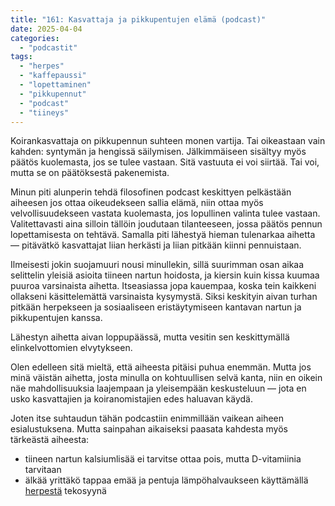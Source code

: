 ```yaml
---
title: "161: Kasvattaja ja pikkupentujen elämä (podcast)"
date: 2025-04-04
categories: 
  - "podcastit"
tags: 
  - "herpes"
  - "kaffepaussi"
  - "lopettaminen"
  - "pikkupennut"
  - "podcast"
  - "tiineys"
---
```


Koirankasvattaja on pikkupennun suhteen monen vartija. Tai oikeastaan vain kahden: syntymän ja hengissä säilymisen. Jälkimmäiseen sisältyy myös päätös kuolemasta, jos se tulee vastaan. Sitä vastuuta ei voi siirtää. Tai voi, mutta se on päätöksestä pakenemista.

<!--more-->

Minun piti alunperin tehdä filosofinen podcast keskittyen pelkästään aiheesen jos ottaa oikeudekseen sallia elämä, niin ottaa myös velvollisuudekseen vastata kuolemasta, jos lopullinen valinta tulee vastaan. Valitettavasti aina silloin tällöin joudutaan tilanteeseen, jossa päätös pennun lopettamisesta on tehtävä. Samalla piti lähestyä hieman tulenarkaa aihetta — pitävätkö kasvattajat liian herkästi ja liian pitkään kiinni pennuistaan.

Ilmeisesti jokin suojamuuri nousi minullekin, sillä suurimman osan aikaa selittelin yleisiä asioita tiineen nartun hoidosta, ja kiersin kuin kissa kuumaa puuroa varsinaista aihetta. Itseasiassa jopa kauempaa, koska tein kaikkeni ollakseni käsittelemättä varsinaista kysymystä. Siksi keskityin aivan turhan pitkään herpekseen ja sosiaaliseen eristäytymiseen kantavan nartun ja pikkupentujen kanssa.

Lähestyn aihetta aivan loppupäässä, mutta vesitin sen keskittymällä elinkelvottomien elvytykseen.

Olen edelleen sitä mieltä, että aiheesta pitäisi puhua enemmän. Mutta jos minä väistän aihetta, josta minulla on kohtuullisen selvä kanta, niin en oikein näe mahdollisuuksia laajempaan ja yleisempään keskusteluun — jota en usko kasvattajien ja koiranomistajien edes haluavan käydä.

Joten itse suhtaudun tähän podcastiin enimmillään vaikean aiheen esialustuksena. Mutta sainpahan aikaiseksi paasata kahdesta myös tärkeästä aiheesta:

- tiineen nartun kalsiumlisää ei tarvitse ottaa pois, mutta D-vitamiinia tarvitaan
- älkää yrittäkö tappaa emää ja pentuja lämpöhalvaukseen käyttämällä [herpestä](https://www.katiska.eu/koira/herpes/) tekosyynä
